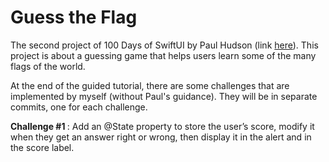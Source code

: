 <h1>Guess the Flag </h1>

The second project of 100 Days of SwiftUI by Paul Hudson (link [here](https://www.hackingwithswift.com/books/ios-swiftui/guess-the-flag-introduction)). This project is about a guessing game that helps users learn some of the many flags of the world.

At the end of the guided tutorial, there are some challenges that are implemented by myself (without Paul's guidance). They will be in separate commits, one for each challenge.

<b> Challenge #1 </b>: Add an @State property to store the user’s score, modify it when they get an answer right or wrong, then display it in the alert and in the score label.

